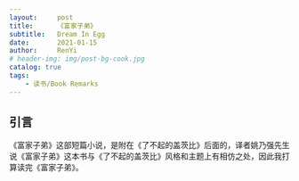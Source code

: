 ```yaml
---
layout:     post
title:      《富家子弟》
subtitle:   Dream In Egg
date:       2021-01-15
author:     RenYi
# header-img: img/post-bg-cook.jpg
catalog: true
tags:
    - 读书/Book Remarks
---
```


## 引言

《富家子弟》这部短篇小说，是附在《了不起的盖茨比》后面的，译者姚乃强先生说《富家子弟》这本书与《了不起的盖茨比》风格和主题上有相仿之处，因此我打算读完《富家子弟》。